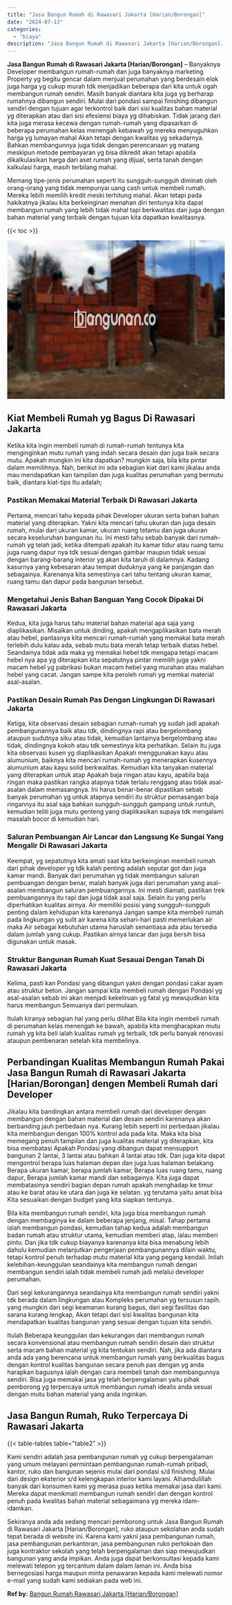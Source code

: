 ```yaml
---
title: "Jasa Bangun Rumah di Rawasari Jakarta [Harian/Borongan]"
date: "2024-07-13"
categories: 
  - "biaya"
description: "Jasa Bangun Rumah di Rawasari Jakarta [Harian/Borongan]. Sekiranya anda ada sedang mencari pemborong untuk Jasa Bangun Rumah di Rawasari Jakarta [Harian/Bor..."
---
```


**Jasa Bangun Rumah di Rawasari Jakarta \[Harian/Borongan\]** – Banyaknya Developer membangun rumah-rumah dan juga banyaknya marketing Property yg begitu gencar dalam menjual perumahan yang berdesain elok juga harga yg cukup murah tdk menjadikan beberapa dari kita untuk ogah membangun rumah sendiri. Masih banyak diantara kita juga yg berharap rumahnya dibangun sendiri. Mulai dari pondasi sampai finishing dibangun sendiri dengan tujuan agar terkontrol baik dari sisi kualitas bahan material yg diterapkan atau dari sisi efesiensi biaya yg dihabiskan. Tidak jarang dari kita juga merasa kecewa dengan rumah-rumah yang dipasarkan di beberapa perumahan kelas menengah kebawah yg mereka menyuguhkan harga yg lumayan mahal Akan tetapi dengan kwalitas yg sekadarnya. Bahkan membangunnya juga tidak dengan perencanaan yg matang meskipun metode pembayaran yg bisa dikredit akan tetapi apabila dikalkulasikan harga dari aset rumah yang dijual, serta tanah dengan kalkulasi harga, masih terbilang mahal.

Memang tipe-jenis perumahan seperti itu sungguh-sungguh diminati oleh orang-orang yang tidak mempunyai uang cash untuk membeli rumah. Mereka lebih memilih kredit meski terhitung mahal. Akan tetapi pada hakikatnya jikalau kita berkeinginan menahan diri tentunya kita dapat membangun rumah yang lebih tidak mahal tapi berkwalitas dan juga dengan bahan material yang terbaik dengan tujuan kita dapatkan kwalitasnya.

{{< toc >}}

![Jasa Bangun Rumah di Rawasari Jakarta [Harian/Borongan]](/images/borong-bangunan-21.png)

## Kiat Membeli Rumah yg Bagus Di Rawasari Jakarta

Ketika kita ingin membeli rumah di rumah-rumah tentunya kita menginginkan mutu rumah yang indah secara desain dan juga baik secara mutu. Apakah mungkin ini kita dapatkan? mungkin saja, bila kita pintar dalam memilihnya. Nah, berikut ini ada sebagian kiat dari kami jikalau anda mau mendapatkan kan tampilan dan juga kualitas perumahan yang bermutu baik, diantara kiat-tips Itu adalah;

### Pastikan Memakai Material Terbaik Di Rawasari Jakarta

Pertama, mencari tahu kepada pihak Developer ukuran serta bahan bahan material yang diterapkan. Yakni kita mencari tahu ukuran dan juga desain rumah, mulai dari ukuran kamar, ukuran ruang tetamu dan juga ukuran secara keseluruhan bangunan itu. Ini mesti tahu sebab banyak dari rumah-rumah yg telah jadi, ketika ditempati apakah itu kamar tidur atau ruang tamu juga ruang dapur nya tdk sesuai dengan gambar maupun tidak sesuai dengan barang-barang interior yg akan kita taruh di dalamnya. Kadang kasurnya yang kebesaran atau tempat duduknya yang ke panjangan dan sebagainya. Karenanya kita semestinya cari tahu tentang ukuran kamar, ruang tamu dan dapur pada bangunan tersebut.

### Mengetahui Jenis Bahan Banguan Yang Cocok Dipakai Di Rawasari Jakarta

Kedua, kita juga harus tahu material bahan material apa saja yang diaplikasikan. Misalkan untuk dinding, apakah mengaplikasikan bata merah atau hebel, pantasnya kita mencari rumah-rumah yang memakai bata merah terlebih dulu kalau ada, sebab mutu bata merah tetap terbaik diatas hebel. Seandainya tidak ada maka yg memakai hebel tdk mengapa tetapi macam hebel nya apa yg diterapkan kita sepatutnya pintar memilih juga yakni macam hebel yg pabrikasi bukan macam hebel yang murahan atau malahan hebel yang cacat. Jangan sampe kita peroleh rumah yg memkai material asal-asalan.

### Pastikan Desain Rumah Pas Dengan Lingkungan Di Rawasari Jakarta

Ketiga, kita observasi desain sebagian rumah-rumah yg sudah jadi apakah pembangunannya baik atau tdk, dindingnya rapi atau bergelombang ataupun sudutnya siku atau tidak, kemudian lantainya bergelombang atau tidak, dindingnya kokoh atau tdk semestinya kita perhatikan. Selain itu juga kita observasi kusen yg diaplikasikan Apakah menggunakan kayu atau alumunium, baiknya kita mencari rumah-rumah yg menerapkan kusennya alumunium atau kayu solid berkwalitas. Kemudian kita tanyakan material yang diterapkan untuk atap Apakah baja ringan atau kayu, apabila baja ringan maka pastikan rangka atapnya tidak terlalu renggang atau tidak asal-asalan dalam memasangnya. Ini harus benar-benar dipastikan sebab banyak perumahan yg untuk atapnya sendiri itu struktur pemasangan baja ringannya itu asal saja bahkan sungguh-sungguh gampang untuk runtuh, kemudian teliti juga mutu genteng yang diaplikasikan supaya tdk mengalami masalah bocor di kemudian hari.

### Saluran Pembuangan Air Lancar dan Langsung Ke Sungai Yang Mengalir Di Rawasari Jakarta

Keempat, yg sepatutnya kita amati saat kita berkeinginan membeli rumah dari pihak developer yg tdk kalah penting adalah seputar got dan juga kamar mandi. Banyak dari perumahan yg tidak membangun saluran pembuangan dengan benar, malah banyak juga dari perumahan yang asal-asalan membangun saluran pembuangannya. Ini mesti diamati, pastikan trek pembuangannya itu rapi dan juga tidak asal saja. Selain itu yang perlu diperhatikan kualitas airnya. Air memiliki posisi yang sungguh-sungguh penting dalam kehidupan kita karenanya Jangan sampe kita membeli rumah pada lingkungan yg sulit air karena kita sehari-hari pasti memerlukan air maka Air sebagai kebutuhan utama haruslah senantiasa ada atau tersedia dalam jumlah yang cukup. Pastikan airnya lancar dan juga bersih bisa digunakan untuk masak.

### Struktur Bangunan Rumah Kuat Sesauai Dengan Tanah Di Rawasari Jakarta

Kelima, pasti kan Pondasi yang dibangun yakni dengan pondasi cakar ayam atau struktur beton. Jangan sampai kita membeli rumah dengan Pondasi yg asal-asalan sebab ini akan menjadi kekeliruan yg fatal yg mewujudkan kita harus membangun Semuanya dari permulaan.

Itulah kiranya sebagian hal yang perlu dilihat Bila kita ingin membeli rumah di perumahan kelas menengah ke bawah, apabila kita mengharapkan mutu rumah yg kita beli ialah kualitas rumah yg terbaik, tdk perlu banyak renovasi ataupun pembenaran setelah kita membelinya.

## Perbandingan Kualitas Membangun Rumah Pakai Jasa Bangun Rumah di Rawasari Jakarta \[Harian/Borongan\] dengen Membeli Rumah dari Developer

Jikalau kita bandingkan antara membeli rumah dari developer dengan membangun dengan bahan material dan desain sendiri karenanya akan berbanding jauh perbedaan nya. Kurang lebih seperti ini perbedaan jikalau kita membangun dengan 100% kontrol ada pada kita. Maka kita bisa memegang penuh tampilan dan juga kualitas material yg diterapkan, kita bisa membatasi Apakah Pondasi yang dibangun dapat mensupport bangunan 2 lantai, 3 lantai atau bahkan 4 lantai atau tdk. Dan juga kita dapat mengontrol berapa luas halaman depan dan juga luas halaman belakang. Berapa ukuran kamar, berapa jumlah kamar, Berapa luas ruang tamu, ruang dapur, Berapa jumlah kamar mandi dan sebagainya. Kita juga dapat membatasinya sendiri bagian depan rumah apakah menghadap ke timur atau ke barat atau ke utara dan juga ke selatan. yg terutama yaitu amat bisa Kita sesuaikan dengan budget yang kita siapkan tentunya.

Bila kita membangun rumah sendiri, kita juga bisa membangun rumah dengan membaginya ke dalam beberapa jenjang, misal. Tahap pertama ialah membangun pondasi, kemudian tahap kedua adalah membangun badan rumah atau struktur utama, kemudian memberi atap, lalau memberi pintu. Dan jika tdk cukup biayanya karenanya kita bisa menabung lebih dahulu kemudian melanjutkan pengerjaan pembangunannya dilain waktu, tetapi kontrol penuh terhadap mutu material kita yang pegang kendali. Inilah kelebihan-keunggulan seandainya kita membangun rumah dengan membangun sendiri ialah tidak membeli rumah jadi melalui developer perumahan.

Dari segi kekurangannya seandainya kita membangun rumah sendiri yakni tdk berada dalam lingkungan atau Kompleks perumahan yg tersusun rapih. yang mungkin dari segi keamanan kurang bagus, dari segi fasilitas dan sarana kurang lengkap, Akan tetapi dari sisi kwalitas bangunan kita mendapatkan kualitas bangunan yang sesuai dengan tujuan kita sendiri.

Itulah Beberapa keunggulan dan kekurangan dari membangun rumah secara konvensional atau membangun rumah sendiri desain dan struktur serta macam bahan material yg kita tentukan sendiri. Nah, jika ada diantara anda ada yang berencana untuk membangun rumah yang berkualitas bagus dengan kontrol kualitas bangunan secara penuh pas dengan yg anda harapkan bagusnya ialah dengan cara membeli tanah dan membangunnya sendiri. Bisa juga memakai jasa yg telah berpengalaman yaitu pihak pemborong yg terpercaya untuk membangun rumah idealis anda sesuai dengan mutu bahan material yang anda inginkan.

## Jasa Bangun Rumah, Ruko Terpercaya Di Rawasari Jakarta

{{< table-tables table="table2" >}}

Kami sendiri adalah jasa pembangunan rumah yg cukup berpengalaman yang umum melayani permintaan pembangunan rumah-rumah pribadi, kantor, ruko dan bangunan sejenis mulai dari pondasi s/d finishing. Mulai dari design eksterior s/d kelengkapan interior kami layani. Alhamdulillah banyak dari konsumen kami yg merasa puas ketika memakai jasa dari kami. Mereka dapat menikmati membangun rumah sendiri dan dengan kontrol penuh pada kwalitas bahan material sebagaimana yg mereka idam-idamkan.

Sekiranya anda ada sedang mencari pemborong untuk Jasa Bangun Rumah di Rawasari Jakarta \[Harian/Borongan\], ruko ataupun sekolahan anda sudah tepat berada di website ini. Karena kami yakni jasa pembangunan rumah, jasa pembangunan perkantoran, jasa pembangunan ruko pertokoan dan juga kontraktor sekolah yang telah berpengalaman dan siap mewujudkan bangunan yang anda impikan. Anda juga dapat berkonsultasi kepada kami melewati telepon yg tercantum dalam dalam laman ini. Anda bisa bernegosiasi harga maupun minta penawaran kepada kami melewati nomor e-mail yang sudah kami sediakan pada web ini.

**Ref by:** [Bangun Rumah Rawasari Jakarta [Harian/Borongan]](https://id.wikipedia.org/wiki/Bangun)

